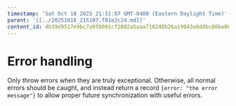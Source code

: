 ```yaml
---
timestamp: 'Sat Oct 18 2025 21:51:07 GMT-0400 (Eastern Daylight Time)'
parent: '[[../20251018_215107.f81e2c24.md]]'
content_id: db39d9517e9bc7a9f0091cf2802a5aaa710248b26a19043ebddbc00ba067bc70
---
```


# Error handling

Only throw errors when they are truly exceptional. Otherwise, all normal errors should be caught, and instead return a record `{error: "the error message"}` to allow proper future synchronization with useful errors.
